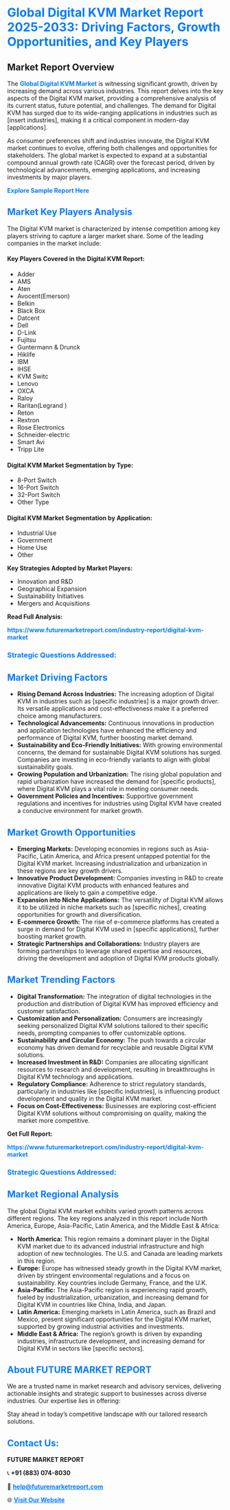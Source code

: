 <h1 style="color: #007BFF;">Global Digital KVM Market Report 2025-2033: Driving Factors, Growth Opportunities, and Key Players</h1>

<section id="overview">
<h2>Market Report Overview</h2>
<p>The <a href="https://www.futuremarketreport.com/industry-report/digital-kvm-market" style="color: #007BFF; text-decoration: none;"><strong>Global Digital KVM Market</strong></a> is witnessing significant growth, driven by increasing demand across various industries. This report delves into the key aspects of the Digital KVM market, providing a comprehensive analysis of its current status, future potential, and challenges. The demand for Digital KVM has surged due to its wide-ranging applications in industries such as [insert industries], making it a critical component in modern-day [applications].</p>
<p>As consumer preferences shift and industries innovate, the Digital KVM market continues to evolve, offering both challenges and opportunities for stakeholders. The global market is expected to expand at a substantial compound annual growth rate (CAGR) over the forecast period, driven by technological advancements, emerging applications, and increasing investments by major players.</p>
</section>

<section id="overview">
<p><a href="https://www.futuremarketreport.com/request-sample/reportId=52232" style="color: #007BFF; text-decoration: none;"><strong>Explore Sample Report Here</strong></a></p>
</section>

<section id="key-players">
<h2 style="color: #007BFF;">Market Key Players Analysis</h2>
<p>The Digital KVM market is characterized by intense competition among key players striving to capture a larger market share. Some of the leading companies in the market include:</p>
<h4>Key Players Covered in the Digital KVM Report:</h4>
<ul><li>Adder</li><li>AMS</li><li>Aten</li><li>Avocent(Emerson)</li><li>Belkin</li><li>Black Box</li><li>Datcent</li><li>Dell</li><li>D-Link</li><li>Fujitsu</li><li>Guntermann &amp; Drunck</li><li>Hiklife</li><li>IBM</li><li>IHSE</li><li>KVM Switc</li><li>Lenovo</li><li>OXCA</li><li>Raloy</li><li>Raritan(Legrand )</li><li>Reton</li><li>Rextron</li><li>Rose Electronics</li><li>Schneider-electric</li><li>Smart Avi</li><li>Tripp Lite</li></ul>
<h4>Digital KVM Market Segmentation by Type:</h4>
<ul><li>8-Port Switch</li><li>16-Port Switch</li><li>32-Port Switch</li><li>Other Type</li></ul>

<h4>Digital KVM Market Segmentation by Application:</h4>
<ul><li>Industrial Use</li><li>Government</li><li>Home Use</li><li>Other</li></ul>
<p><strong>Key Strategies Adopted by Market Players:</strong></p>
<ul>
<li>Innovation and R&D</li>
<li>Geographical Expansion</li>
<li>Sustainability Initiatives</li>
<li>Mergers and Acquisitions</li>
</ul>
</section>

<section>
<p><strong>Read Full Analysis: </strong></p><a href="https://www.futuremarketreport.com/industry-report/digital-kvm-market" style="color: #007BFF; text-decoration: none;"><strong>https://www.futuremarketreport.com/industry-report/digital-kvm-market</strong></a>
<h3 style="color: #007BFF;">Strategic Questions Addressed:</h3>
</section>

<section id="driving-factors">
<h2 style="color: #007BFF;">Market Driving Factors</h2>
<ul>
<li><strong>Rising Demand Across Industries:</strong> The increasing adoption of Digital KVM in industries such as [specific industries] is a major growth driver. Its versatile applications and cost-effectiveness make it a preferred choice among manufacturers.</li>
<li><strong>Technological Advancements:</strong> Continuous innovations in production and application technologies have enhanced the efficiency and performance of Digital KVM, further boosting market demand.</li>
<li><strong>Sustainability and Eco-Friendly Initiatives:</strong> With growing environmental concerns, the demand for sustainable Digital KVM solutions has surged. Companies are investing in eco-friendly variants to align with global sustainability goals.</li>
<li><strong>Growing Population and Urbanization:</strong> The rising global population and rapid urbanization have increased the demand for [specific products], where Digital KVM plays a vital role in meeting consumer needs.</li>
<li><strong>Government Policies and Incentives:</strong> Supportive government regulations and incentives for industries using Digital KVM have created a conducive environment for market growth.</li>
</ul>
</section>

<section id="growth-opportunities">
<h2 style="color: #007BFF;">Market Growth Opportunities</h2>
<ul>
<li><strong>Emerging Markets:</strong> Developing economies in regions such as Asia-Pacific, Latin America, and Africa present untapped potential for the Digital KVM market. Increasing industrialization and urbanization in these regions are key growth drivers.</li>
<li><strong>Innovative Product Development:</strong> Companies investing in R&D to create innovative Digital KVM products with enhanced features and applications are likely to gain a competitive edge.</li>
<li><strong>Expansion into Niche Applications:</strong> The versatility of Digital KVM allows it to be utilized in niche markets such as [specific niches], creating opportunities for growth and diversification.</li>
<li><strong>E-commerce Growth:</strong> The rise of e-commerce platforms has created a surge in demand for Digital KVM used in [specific applications], further boosting market growth.</li>
<li><strong>Strategic Partnerships and Collaborations:</strong> Industry players are forming partnerships to leverage shared expertise and resources, driving the development and adoption of Digital KVM products globally.</li>
</ul>
</section>

<section id="trending-factors">
<h2 style="color: #007BFF;">Market Trending Factors</h2>
<ul>
<li><strong>Digital Transformation:</strong> The integration of digital technologies in the production and distribution of Digital KVM has improved efficiency and customer satisfaction.</li>
<li><strong>Customization and Personalization:</strong> Consumers are increasingly seeking personalized Digital KVM solutions tailored to their specific needs, prompting companies to offer customizable options.</li>
<li><strong>Sustainability and Circular Economy:</strong> The push towards a circular economy has driven demand for recyclable and reusable Digital KVM solutions.</li>
<li><strong>Increased Investment in R&D:</strong> Companies are allocating significant resources to research and development, resulting in breakthroughs in Digital KVM technology and applications.</li>
<li><strong>Regulatory Compliance:</strong> Adherence to strict regulatory standards, particularly in industries like [specific industries], is influencing product development and quality in the Digital KVM market.</li>
<li><strong>Focus on Cost-Effectiveness:</strong> Businesses are exploring cost-efficient Digital KVM solutions without compromising on quality, making the market more competitive.</li>
</ul>
</section>

<section>
<p><strong>Get Full Report: </strong></p><a href="https://www.futuremarketreport.com/industry-report/digital-kvm-market" style="color: #007BFF; text-decoration: none;"><strong>https://www.futuremarketreport.com/industry-report/digital-kvm-market</strong></a>
<h3 style="color: #007BFF;">Strategic Questions Addressed:</h3>
</section>


<section id="regional-analysis">
<h2 style="color: #007BFF;">Market Regional Analysis</h2>
<p>The global Digital KVM market exhibits varied growth patterns across different regions. The key regions analyzed in this report include North America, Europe, Asia-Pacific, Latin America, and the Middle East & Africa:</p>
<ul>
<li><strong>North America:</strong> This region remains a dominant player in the Digital KVM market due to its advanced industrial infrastructure and high adoption of new technologies. The U.S. and Canada are leading markets in this region.</li>
<li><strong>Europe:</strong> Europe has witnessed steady growth in the Digital KVM market, driven by stringent environmental regulations and a focus on sustainability. Key countries include Germany, France, and the U.K.</li>
<li><strong>Asia-Pacific:</strong> The Asia-Pacific region is experiencing rapid growth, fueled by industrialization, urbanization, and increasing demand for Digital KVM in countries like China, India, and Japan.</li>
<li><strong>Latin America:</strong> Emerging markets in Latin America, such as Brazil and Mexico, present significant opportunities for the Digital KVM market, supported by growing industrial activities and investments.</li>
<li><strong>Middle East & Africa:</strong> The region’s growth is driven by expanding industries, infrastructure development, and increasing demand for Digital KVM in sectors like [specific sectors].</li>
</ul>
</section>

<footer>
<h2 style="color: #007BFF;">About FUTURE MARKET REPORT</h2>
<p>We are a trusted name in market research and advisory services, delivering actionable insights and strategic support to businesses across diverse industries. Our expertise lies in offering:</p>

<p>Stay ahead in today’s competitive landscape with our tailored research solutions.</p>

<h2 style="color: #007BFF;">Contact Us:</h2>
<p><strong>FUTURE MARKET REPORT</strong></p>
<p>📞 <strong>+91 (883) 074-8030</strong></p>
<p>📧 <strong><a href="mailto:help@futuremarketreport.com" style="color: #007BFF;">help@futuremarketreport.com</a></strong></p>
<p>🌐 <strong><a href="https://www.futuremarketreport.com/" style="color: #007BFF;">Visit Our Website</a></strong></p>
</footer>